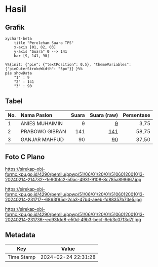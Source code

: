 # Hasil

## Grafik

```mermaid
xychart-beta
    title "Perolehan Suara TPS"
    x-axis [01, 02, 03]
    y-axis "Suara" 0 --> 141
    bar [9, 141, 90]
```

```mermaid
%%{init: {"pie": {"textPosition": 0.5}, "themeVariables": {"pieOuterStrokeWidth": "5px"}} }%%
pie showData
    "1" : 9
    "2" : 141
    "3" : 90
```

## Tabel

| No. | Nama Paslon    | Suara | Suara (raw) | Persentase |
|:--- |:-------------- | -----:| -----------:| ----------:|
| 1   | ANIES MUHAIMIN | 9     | [9][p-1]    | 3,75       |
| 2   | PRABOWO GIBRAN | 141   | [141][p-2]  | 58,75      |
| 3   | GANJAR MAHFUD  | 90    | [90][p-3]   | 37,50      |


[p-1]: https://github.com/gigit-pemilu/pemilu-2024-51-bali/blob/main/pilpres/hitung-suara/sub/51-bali/sub/06-bangli/sub/01-susut/sub/2001-apuan/sub/013-tps/sub/paslon-1.txt
[p-2]: https://github.com/gigit-pemilu/pemilu-2024-51-bali/blob/main/pilpres/hitung-suara/sub/51-bali/sub/06-bangli/sub/01-susut/sub/2001-apuan/sub/013-tps/sub/paslon-2.txt
[p-3]: https://github.com/gigit-pemilu/pemilu-2024-51-bali/blob/main/pilpres/hitung-suara/sub/51-bali/sub/06-bangli/sub/01-susut/sub/2001-apuan/sub/013-tps/sub/paslon-3.txt

## Foto C Plano

https://sirekap-obj-formc.kpu.go.id/4290/pemilu/ppwp/51/06/01/20/01/5106012001013-20240214-214732--1e90bfc2-50ac-4931-9108-8c785a898667.jpg

https://sirekap-obj-formc.kpu.go.id/4290/pemilu/ppwp/51/06/01/20/01/5106012001013-20240214-231717--6863f95d-2ca3-47b4-aeeb-fd88357b73e5.jpg

https://sirekap-obj-formc.kpu.go.id/4290/pemilu/ppwp/51/06/01/20/01/5106012001013-20240214-231736--ec93fdd8-e50d-49b3-becf-6eb3c0713d7f.jpg


## Metadata

| Key        | Value               |
| ---------- | ------------------- |
| Time Stamp | 2024-02-24 22:31:28 |



